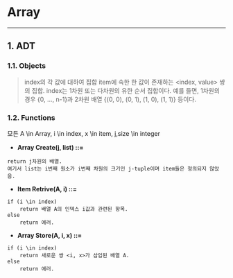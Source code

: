 # Array
***
## 1. ADT
### 1.1. Objects
> index의 각 값에 대하여 집합 item에 속한 한 값이 존재하는 <index, value> 쌍의 집합.
index는 1차원 또는 다차원의 유한 순서 집합이다. 예를 들면, 1차원의 경우 {0, ..., n-1}과 2차원 배열 {(0, 0), (0, 1), (1, 0), (1, 1)} 등이다.

### 1.2. Functions
모든 A \in Array, i \in index, x \in item, j,size \in integer

* **Array Create(j, list) ::=**  
```
return j차원의 배열.  
여기서 list는 i번째 원소가 i번째 차원의 크기인 j-tuple이며 item들은 정의되지 않았음.
```

* **Item Retrive(A, i) ::=**  
```
if (i \in index)  
    return 배열 A의 인덱스 i값과 관련된 항목.  
else  
    return 에러.  
```

* **Array Store(A, i, x) ::=**  
```
if (i \in index)  
    return 새로운 쌍 <i, x>가 삽입된 배열 A.  
else  
    return 에러.  
```
